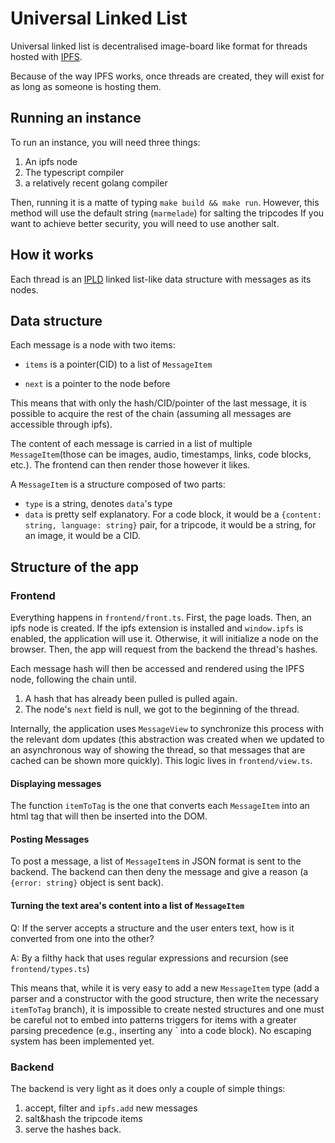 # Universal Linked List

Universal linked list is decentralised image-board like format for threads
hosted with [IPFS](https://ipfs.io/).

Because of the way IPFS works, once threads are created, they will exist for as
long as someone is hosting them.

## Running an instance

To run an instance, you will need three things:

1. An ipfs node
2. The typescript compiler
3. a relatively recent golang compiler

Then, running it is a matte of typing `make build && make run`. However, this
method will use the default string (`marmelade`) for salting the tripcodes If
you want to achieve better security, you will need to use another salt.

## How it works

Each thread is an [IPLD](https://ipld.io/) linked list-like data structure with
messages as its nodes.

## Data structure

Each message is a node with two items:

- `items` is a pointer(CID) to a list of `MessageItem`

- `next` is a pointer to the node before

This means that with only the hash/CID/pointer of the last message, it is
possible to acquire the rest of the chain (assuming all messages are accessible
through ipfs).

The content of each message is carried in a list of multiple `MessageItem`(those
can be images, audio, timestamps, links, code blocks, etc.). The frontend can
then render those however it likes.

A `MessageItem` is a structure composed of two parts:

- `type` is a string, denotes `data`'s type
- `data` is pretty self explanatory. For a code block, it would be a `{content:
  string, language: string}` pair, for a tripcode, it would be a string, for an
  image, it would be a CID.

## Structure of the app

### Frontend

Everything happens in `frontend/front.ts`. First, the page loads. Then, an ipfs
node is created. If the ipfs extension is installed and `window.ipfs` is
enabled, the application will use it. Otherwise, it will initialize a node on
the browser. Then, the app will request from the backend the thread's hashes.

Each message hash will then be accessed and rendered using the IPFS node, following the chain until.

1. A hash that has already been pulled is pulled again.
2. The node's `next` field is null, we got to the beginning of the thread.

Internally, the application uses `MessageView` to synchronize this process with
the relevant dom updates (this abstraction was created when we updated to an
asynchronous way of showing the thread, so that messages that are cached can be
shown more quickly). This logic lives in `frontend/view.ts`.

#### Displaying messages

The function `itemToTag` is the one that converts each `MessageItem` into an
html tag that will then be inserted into the DOM.

#### Posting Messages

To post a message, a list of `MessageItem`s in JSON format is sent to the
backend. The backend can then deny the message and give a reason (a `{error:
string}` object is sent back).

#### Turning the text area's content into a list of `MessageItem`

Q: If the server accepts a structure and the user enters text, how is it converted
from one into the other?

A: By a filthy hack that uses regular expressions and recursion (see
`frontend/types.ts`)

This means that, while it is very easy to add a new `MessageItem` type (add a
parser and a constructor with the good structure, then write the necessary
`itemToTag` branch), it is impossible to create nested structures and one must
be careful not to embed into patterns triggers for items with a greater parsing
precedence (e.g., inserting any \` into a code block). No escaping system has
been implemented yet.

### Backend

The backend is very light as it does only a couple of simple things:

1. accept, filter and `ipfs.add` new messages
2. salt&hash the tripcode items
3. serve the hashes back.
